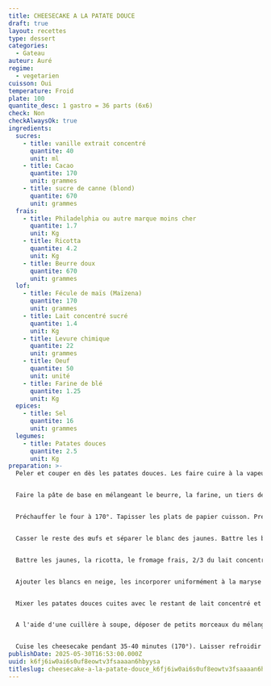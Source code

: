 ```yaml
---
title: CHEESECAKE A LA PATATE DOUCE
draft: true
layout: recettes
type: dessert
categories:
  - Gateau
auteur: Auré
regime:
  - vegetarien
cuisson: Oui
temperature: Froid
plate: 100
quantite_desc: 1 gastro = 36 parts (6x6)
check: Non
checkAlwaysOk: true
ingredients:
  sucres:
    - title: vanille extrait concentré
      quantite: 40
      unit: ml
    - title: Cacao
      quantite: 170
      unit: grammes
    - title: sucre de canne (blond)
      quantite: 670
      unit: grammes
  frais:
    - title: Philadelphia ou autre marque moins cher
      quantite: 1.7
      unit: Kg
    - title: Ricotta
      quantite: 4.2
      unit: Kg
    - title: Beurre doux
      quantite: 670
      unit: grammes
  lof:
    - title: Fécule de maïs (Maïzena)
      quantite: 170
      unit: grammes
    - title: Lait concentré sucré
      quantite: 1.4
      unit: Kg
    - title: Levure chimique
      quantite: 22
      unit: grammes
    - title: Oeuf
      quantite: 50
      unit: unité
    - title: Farine de blé
      quantite: 1.25
      unit: Kg
  epices:
    - title: Sel
      quantite: 16
      unit: grammes
  legumes:
    - title: Patates douces
      quantite: 2.5
      unit: Kg
preparation: >-
  Peler et couper en dès les patates douces. Les faire cuire à la vapeur.


  Faire la pâte de base en mélangeant le beurre, la farine, un tiers des œufs, le cacao en poudre, la levure chimique et le sel. Séparer la pâte en fonction du nombre de plats nécessaires. Former des boules aplaties emballées dans du cellophane et placer au frais 30 minutes.


  Préchauffer le four à 170°. Tapisser les plats de papier cuisson. Presser la pâte refroidie dans les moules pour obtenir un fond régulier.


  Casser le reste des œufs et séparer le blanc des jaunes. Battre les blancs en neige en plusieurs fois s'il y en a beaucoup. Réserver.


  Battre les jaunes, la ricotta, le fromage frais, 2/3 du lait concentré, la moitié de la maïzena et l'extrait de vanille.


  Ajouter les blancs en neige, les incorporer uniformément à la maryse et répartir le mélange sur le fond de pâte.


  Mixer les patates douces cuites avec le restant de lait concentré et de maïzena.


  A l'aide d'une cuillère à soupe, déposer de petits morceaux du mélange de patates sur le mélange de fromage en respectant une distance d'environ 4 cm. Passer une fourchette en spirale dans les deux mélanges de manière à obtenir un léger marbrage.


  Cuise les cheesecake pendant 35-40 minutes (170°). Laisser refroidir avant de servir.
publishDate: 2025-05-30T16:53:00.000Z
uuid: k6fj6iw0ai6s0uf8eowtv3fsaaaan6hbyysa
titleslug: cheesecake-a-la-patate-douce_k6fj6iw0ai6s0uf8eowtv3fsaaaan6hbyysa
---
```

